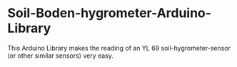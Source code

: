 # Soil-Boden-hygrometer-Arduino-Library
This Arduino Library makes the reading of an YL 69 soil-hygrometer-sensor (or other similar sensors) very easy.
